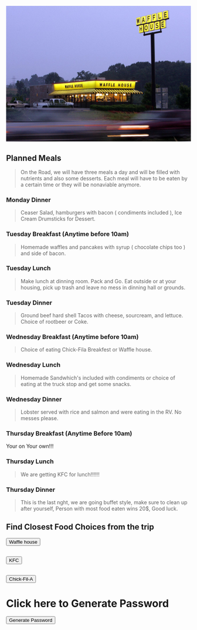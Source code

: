 ![](images/wafflehouse.jpeg)

## Planned Meals
> On the Road, we will have three meals a day and will be filled with nutrients and also some desserts. Each meal will have to be eaten by a certain time or they will be nonaviable anymore. 

### Monday Dinner
> Ceaser Salad, hamburgers with bacon ( condiments included ), Ice Cream Drumsticks for Dessert.
 
### Tuesday Breakfast (Anytime before 10am)
> Homemade waffles and pancakes with syrup ( chocolate chips too ) and side of bacon.

### Tuesday Lunch
> Make lunch at dinning room.  Pack and Go.  Eat outside or at your housing, pick up trash and leave no mess in dinning hall or grounds.

### Tuesday Dinner
> Ground beef hard shell Tacos with cheese, sourcream, and lettuce. Choice of rootbeer or Coke.

### Wednesday Breakfast (Anytime before 10am)
> Choice of eating Chick-Fila Breakfest or Waffle house.
### Wednesday Lunch
> Homemade Sandwhich's included with condiments or choice of eating at the truck stop and get some snacks.

### Wednesday Dinner
> Lobster served with rice and salmon and were eating in the RV. No messes please.

### Thursday Breakfast (Anytime Before 10am)
Your on Your own!!!
### Thursday Lunch
> We are getting KFC for lunch!!!!!!
### Thursday Dinner
> This is the last nght, we are going buffet style, make sure to clean up after yourself, Person with most food eaten wins 20$, Good luck.


<html>
<body>

<h2>Find Closest Food Choices from the trip</h2>

<input type="button" onclick="alert('closest waffle house is 5 Hours and 4 Minutes or 352 Miles away')" value="Waffle house">

</body>
</html>


<html>
<body>

<h2></h2>

<input type="button" onclick="alert('closest KFC is 13 Minutes or 5.3 Miles away')" value="KFC">

</body>
</html>

<html>
<body>

<h2></h2>

<input type="button" onclick="alert('closest Chick-Fil-A is 4 Minutes or 0.6 Miles away')" value="Chick-Fil-A">

</body>
</html>


# Click here to Generate Password
<script>
    function generatePassword() {
        const password_length = 9;
        const characters = ["a", "b", "c", "d", "e", "1", "2", "3", "4", "5"];
        let password = "";

        for (let index = 0; index < password_length; index++) {
        password += characters[Math.floor(Math.random() * characters.length)];
        }
        document.getElementById("element").innerHTML = password
    }
</script>

<button onclick="generatePassword()">Generate Password</button>
<p id="element">